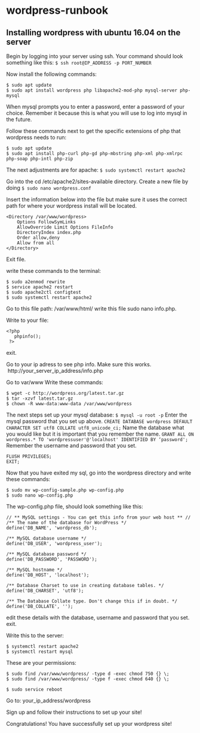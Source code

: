 # wordpress-runbook
## Installing wordpress with ubuntu 16.04 on the server

Begin by logging into your server using ssh.
Your command should look something like this:
	``` $ ssh root@IP_ADDRESS -p PORT_NUMBER ```


Now install the following commands:
```
$ sudo apt update
$ sudo apt install wordpress php libapache2-mod-php mysql-server php-mysql
```

When mysql prompts you to enter a password, enter a password of your choice. Remember it because this is what you will use to log into mysql in the future.

Follow these commands next to get the specific extensions of php that wordpress needs to run:
``` 
$ sudo apt update
$ sudo apt install php-curl php-gd php-mbstring php-xml php-xmlrpc php-soap php-intl php-zip
```

The next adjustments are for apache:
``` $ sudo systemctl restart apache2 ```

Go into the cd /etc/apache2/sites-available directory. Create a new file by doing ``` $ sudo nano wordpress.conf ```

Insert the information below into the file but make sure it uses the correct path for where your wordpress install will be located.

```
<Directory /var/www/wordpress>
    Options FollowSymLinks
    AllowOverride Limit Options FileInfo
    DirectoryIndex index.php
    Order allow,deny
    Allow from all
</Directory>
```

Exit file.

write these commands to the terminal: 

```
$ sudo a2enmod rewrite
$ service apache2 restart
$ sudo apache2ctl configtest
$ sudo systemctl restart apache2
```

Go to this file path:  /var/www/html/
write this file sudo nano info.php.

Write to your file: 
```
<?php
   phpinfo();
 ?>
 ```
 
exit.

Go to your ip adress to see php info. Make sure this works.
 http://your_server_ip_address/info.php
 
 Go to var/www
 Write these commands: 
 ```
 $ wget -c http://wordpress.org/latest.tar.gz
 $ tar -xzvf latest.tar.gz
 $ chown -R www-data:www-data /var/www/wordpress
 ```
 
 The next steps set up your mysql database: 
 ``` $ mysql -u root -p ```
   Enter the mysql password that you set up above.
   ``` CREATE DATABASE wordpress DEFAULT CHARACTER SET utf8 COLLATE utf8_unicode_ci; ``` 
   Name the database what you would like but it is important that you remember the name.
    ``` GRANT ALL ON wordpress.* TO 'wordpressuser'@'localhost' IDENTIFIED BY ‘password'; ``` 
    Remember the username and password that you set.
    
   ```
   FLUSH PRIVILEGES;
   EXIT; 
   ```
    
Now that you have exited my sql, go into the wordpress directory and write these commands:
``` 
$ sudo mv wp-config-sample.php wp-config.php
$ sudo nano wp-config.php
```

The wp-config.php file, should look something like this:

```
// ** MySQL settings - You can get this info from your web host ** //
/** The name of the database for WordPress */
define('DB_NAME', 'wordpress_db');

/** MySQL database username */
define('DB_USER', 'wordpress_user');

/** MySQL database password */
define('DB_PASSWORD', 'PASSWORD');

/** MySQL hostname */
define('DB_HOST', 'localhost');

/** Database Charset to use in creating database tables. */
define('DB_CHARSET', 'utf8');

/** The Database Collate type. Don't change this if in doubt. */
define('DB_COLLATE', '');
```
edit these details with the database, username and password that you set.
exit.

Write this to the server:

```
$ systemctl restart apache2
$ systemctl restart mysql
```

These are your permissions:
```
$ sudo find /var/www/wordpress/ -type d -exec chmod 750 {} \;
$ sudo find /var/www/wordpress/ -type f -exec chmod 640 {} \;

$ sudo service reboot
```
Go to: your_ip_address/wordpress

Sign up and follow their instructions to set up your site!

Congratulations! You have successfully set up your wordpress site!

   
